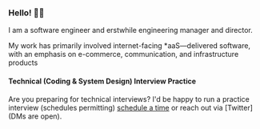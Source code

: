 ### Hello! 👋🏻

I am a software engineer and erstwhile engineering manager and director.

My work has primarily involved internet-facing \*aaS—delivered software,
with an emphasis on e-commerce, communication, and infrastructure
products

#### Technical (Coding & System Design) Interview Practice

Are you preparing for technical interviews? I'd be happy to run a practice interview (schedules permitting) [schedule a time](https://calendly.com/watters) or reach out via [Twitter] (DMs are open).
